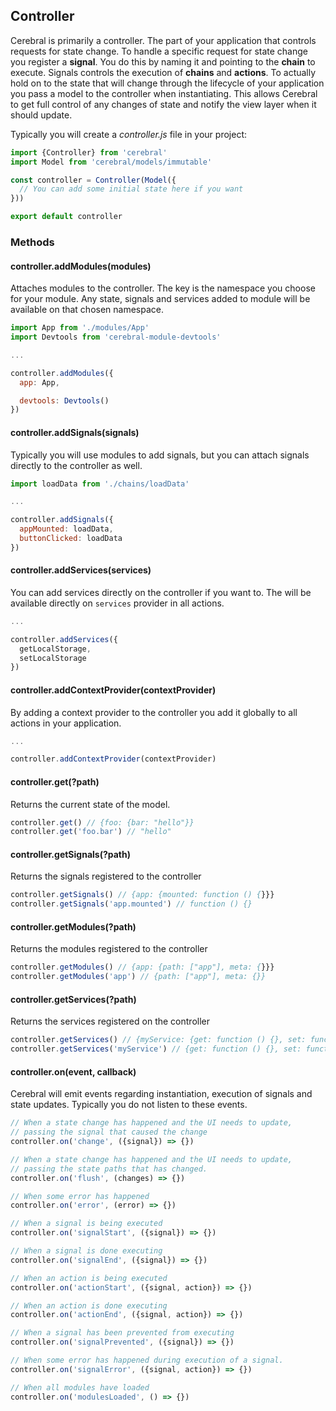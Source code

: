 ## Controller

Cerebral is primarily a controller. The part of your application that controls requests for state change. To handle a specific request for state change you register a **signal**. You do this by naming it and pointing to the **chain** to execute. Signals controls the execution of **chains** and **actions**. To actually hold on to the state that will change through the lifecycle of your application you pass a model to the controller when instantiating. This allows Cerebral to get full control of any changes of state and notify the view layer when it should update.

Typically you will create a *controller.js* file in your project:

```javascript
import {Controller} from 'cerebral'
import Model from 'cerebral/models/immutable'

const controller = Controller(Model({
  // You can add some initial state here if you want
}))

export default controller
```

### Methods

#### controller.addModules(modules)
Attaches modules to the controller. The key is the namespace you choose for your module. Any state, signals and services added to module will be available on that chosen namespace.
```javascript
import App from './modules/App'
import Devtools from 'cerebral-module-devtools'

...

controller.addModules({
  app: App,

  devtools: Devtools()
})
```

#### controller.addSignals(signals)
Typically you will use modules to add signals, but you can attach signals directly to the controller as well.
```javascript
import loadData from './chains/loadData'

...

controller.addSignals({
  appMounted: loadData,
  buttonClicked: loadData
})
```

#### controller.addServices(services)
You can add services directly on the controller if you want to. The will be available directly on `services` provider in all actions.
```javascript
...

controller.addServices({
  getLocalStorage,
  setLocalStorage
})
```

#### controller.addContextProvider(contextProvider)
By adding a context provider to the controller you add it globally to all actions in your application.
```javascript
...

controller.addContextProvider(contextProvider)
```

#### controller.get(?path)
Returns the current state of the model.
```javascript
controller.get() // {foo: {bar: "hello"}}
controller.get('foo.bar') // "hello"
```

#### controller.getSignals(?path)
Returns the signals registered to the controller
```javascript
controller.getSignals() // {app: {mounted: function () {}}}
controller.getSignals('app.mounted') // function () {}
```

#### controller.getModules(?path)
Returns the modules registered to the controller
```javascript
controller.getModules() // {app: {path: ["app"], meta: {}}}
controller.getModules('app') // {path: ["app"], meta: {}}
```

#### controller.getServices(?path)
Returns the services registered on the controller
```javascript
controller.getServices() // {myService: {get: function () {}, set: function () {}}}
controller.getServices('myService') // {get: function () {}, set: function () {}}
```

#### controller.on(event, callback)
Cerebral will emit events regarding instantiation, execution of signals and state updates. Typically you do not listen to these events.

```javascript
// When a state change has happened and the UI needs to update,
// passing the signal that caused the change
controller.on('change', ({signal}) => {})

// When a state change has happened and the UI needs to update,
// passing the state paths that has changed.
controller.on('flush', (changes) => {})

// When some error has happened
controller.on('error', (error) => {})

// When a signal is being executed
controller.on('signalStart', ({signal}) => {})

// When a signal is done executing
controller.on('signalEnd', ({signal}) => {})

// When an action is being executed
controller.on('actionStart', ({signal, action}) => {})

// When an action is done executing
controller.on('actionEnd', ({signal, action}) => {})

// When a signal has been prevented from executing
controller.on('signalPrevented', ({signal}) => {})

// When some error has happened during execution of a signal.
controller.on('signalError', ({signal, action}) => {})

// When all modules have loaded
controller.on('modulesLoaded', () => {})
```
